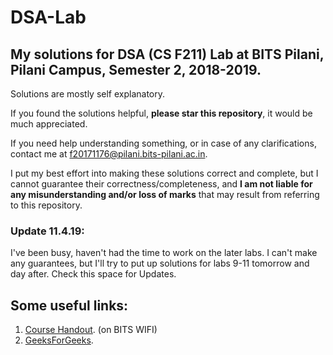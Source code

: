 # DSA-Lab
## My solutions for DSA (CS F211) Lab at BITS Pilani, Pilani Campus, Semester 2, 2018-2019.
Solutions are mostly self explanatory. 

If you found the solutions helpful, **please star this repository**, it would be much appreciated.

If you need help understanding something, or in case of any clarifications, contact me at f20171176@pilani.bits-pilani.ac.in.

I put my best effort into making these solutions correct and complete, but I cannot guarantee their correctness/completeness, and **I am  not liable for any misunderstanding and/or loss of marks** that may result from referring to this repository.

### Update 11.4.19:

I've been busy, haven't had the time to work on the later labs. I can't make any guarantees, but I'll try to put up solutions for labs 9-11 tomorrow and day after. Check this space for Updates.

## Some useful links:
1. <a href="http://172.18.6.180/HANDOUTS/CS_F211_1094.pdf"> Course Handout</a>. (on BITS WIFI)
2. <a href="http://www.geeksforgeeks.org/">GeeksForGeeks</a>.
